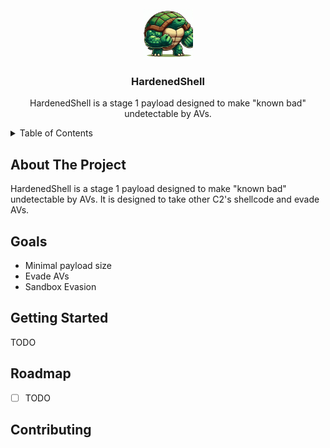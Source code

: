 <!-- PROJECT LOGO -->
<br />
<div align="center">
  <a href="https://github.com/navaneeth-dev/HardenedShell">
    <img src="assets/HardenedShell.jpeg" alt="Logo" width="80" height="80">
  </a>

<h3 align="center">HardenedShell</h3>

  <p align="center">
    HardenedShell is a stage 1 payload designed to make "known bad" undetectable by AVs.
    <br />
  </p>
</div>



<!-- TABLE OF CONTENTS -->
<details>
  <summary>Table of Contents</summary>
  <ol>
    <li>
      <a href="#about-the-project">About The Project</a>
    </li>
    <li><a href="#goals">Goals</a></li>
    <li><a href="#usage">Usage</a></li>
    <li><a href="#roadmap">Roadmap</a></li>
    <li><a href="#contributing">Contributing</a></li>
  </ol>
</details>



<!-- ABOUT THE PROJECT -->
## About The Project

HardenedShell is a stage 1 payload designed to make "known bad" undetectable by AVs. It is designed to take other C2's shellcode and evade AVs.

## Goals

- Minimal payload size
- Evade AVs
- Sandbox Evasion

<!-- GETTING STARTED -->
## Getting Started

TODO

<!-- ROADMAP -->
## Roadmap

- [ ] TODO

<!-- CONTRIBUTING -->
## Contributing

